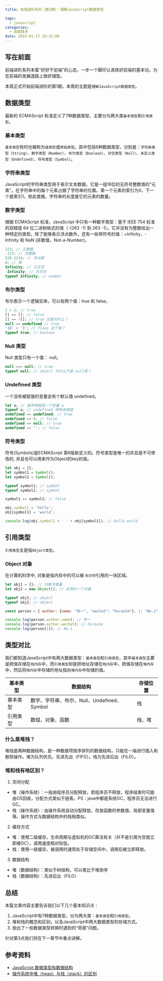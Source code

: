 ```yaml
---
title: 前端进阶系列（第1期）：理解JavaScript数据类型

tags:
  - javascript
categories:
  - 前端技术
date: 2019-01-27 18:31:00
---
```

## 写在前面

前端进阶系列本着“好好干前端”的心态，一步一个脚印认真练好前端的基本功，为在前端的发展道路上做好铺垫。

本周正式开始前端进阶的第1期，本周的主题是``理解JavaScript数据类型``。

## 数据类型

最新的 ECMAScript 标准定义了7种数据类型，主要分为两大类``基本类型``和``引用类型``。

### 基本类型

``基本类型``有时也被称为``值类型``或``原始类型``。其中包括6种数据类型，分别是：``字符串类型（String）``、``数字类型（Number）``、``布尔类型（Boolean）``、``对空类型（Null）``、``未定义类型（Undefined）``、``符号类型（Symbol）``。

### 字符串类型

JavaScript的字符串类型用于表示文本数据。它是一组16位的无符号整数值的“元素”。在字符串中的每个元素占据了字符串的位置。第一个元素的索引为0，下一个是索引1，依此类推。字符串的长度是它的元素的数量。

<!--more-->

### 数字类型

根据 ECMAScript 标准，JavaScript 中只有一种数字类型：基于 IEEE 754 标准的双精度 64 位二进制格式的值（-(263 -1) 到 263 -1）。它并没有为整数给出一种特定的类型。除了能够表示浮点数外，还有一些带符号的值：+Infinity，-Infinity 和 NaN (非数值，Not-a-Number)。

```js
123; // 正整数
-123; // 负整数
520.1314; // 浮点数
0; // 零
Infinity; // 正无穷
-Infinity; // 负无穷
typeof Infinity; // number
```

### 布尔类型

布尔表示一个逻辑实体，可以有两个值：true 和 false。

```js
2 > 1; // true
[] == []; // false 
[] == ![]; // true 这是为什么？
null == undefined // true
'10' > '3'; // flase 这个啥？
typeof true; // boolean
```

### Null 类型

Null 类型只有一个值： null。

```js
null === null; // true
typeof null; // object 为什么不是 null呢？
```

### Undefined 类型

一个没有被赋值的变量会有个默认值 undefined。

```js
let a; // 我申明我是一个变量 a
typeof a; // undefined 申明未赋值
undefined == undefined; // true
undefined == 0; // false
undefined == null; // true
undefined == ''; // false
```

### 符号类型

符号(Symbols)是ECMAScript 第6版新定义的。符号类型是唯一的并且是不可修改的, 并且也可以用来作为Object的key的值。

```js
let obj = {};
let symbol1 = Symbol();
let symbol2 = Symbol();

typeof symbol1; // symbol
typeof symbol2; // symbol

symbol1 == symbol2; // false

obj.symbol1 = 'hello';
obj[symbol1] = 'world';

console.log(obj.symbol1 + ' ' + obj[symbol1]); // hello world

```

## 引用类型

``引用类型``主是指``Object类型``。

### Object 对象

在计算机科学中, 对象是指内存中的可以被 ``标识符``引用的一块区域。

```js
let obj1 = {}; // 对象字面量
let obj2 = new Object(); // 实例化一个对象

typeof obj1; // object
typeof obj2; // object

const person = { author: {name: "布一", "wechat": "hxrealm"}, 1: "No.1" };

console.log(person.author.name); // 布一
console.log(person.author.wechat); // hxrealm
console.log(person[1]); // No.1
```

## 类型对比

我们都知道JavaScript中有两大数据类型：`基本类型`和`引用类型`，其中`基本类型`主要是把值存储在`栈内存`中，而`引用类型`却是把地址存储在`栈内存`中，把值存储在`堆内存`中，然后将`栈内存`中存储的地址指向`堆内存`中存储的值。

基本类型 | 数据结构 | 存储位置
---|---|---
基本类型 | 数字、字符串、布尔、Null、Undefined、Symbol | 栈
引用类型 | 数组、对象、函数 | 栈、堆

### 什么是堆栈？

堆栈是两种数据结构，是一种数据项按序排列的数据结构，只能在一端进行插入和删除操作。堆为队列优先，先进先出（FIFO）。栈为先进后出（FILO）。

### 堆和栈有啥区别？

1. 空间分配

- 堆（操作系统）：一般由程序员分配释放，若程序员不释放，程序结束时可能由OS回收，分配方式类似于链表。PS：java中都是系统GC，程序员无法进行GC。
- 栈（操作系统）：由操作系统自动分配释放，存放函数的参数值，局部变量值等。操作方式与数据结构中的栈相类似。

2. 缓存方式

- 堆：使用二级缓存，生命周期与虚拟机的GC算法有关（并不是引用为空就立即被GC），调用速度相对较低。
- 栈：使用一级缓存，被调用时通常处于存储空间中，调用后被立即释放。

3. 数据结构

- 堆（数据结构）：类似于树结构，可以类比于堆排序
- 栈（数据结构）：先进后出（FILO）

## 总结

本篇文章内容主要告诉我们以下几个基本知识点：

1. JavaScript中有7种数据类型，分为两大类：```基本类型```和```引用类型```。
2. 堆和栈的概念和区别，以及JavaScript中两大数据类型的存储方式。
3. 抛出了一些数据类型转换时遇到的“奇葩”问题。

针对第3点我们将在下一章节中重点讲解。

## 参考资料

- [JavaScript 数据类型和数据结构
](https://developer.mozilla.org/zh-CN/docs/Web/JavaScript/Data_structures)
- [操作系统中堆（heap）与栈（stack）的区别](https://www.jianshu.com/p/4cc13cb3aa9a)
